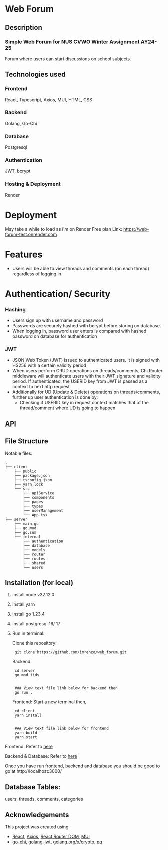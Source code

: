 # Web Forum

## Description
### Simple Web Forum for NUS CVWO Winter Assignment AY24-25
Forum where users can start discussions on school subjects.

## Technologies used
### Frontend
React, Typescript, Axios, MUI, HTML, CSS
### Backend
Golang, Go-Chi
### Database
Postgresql
### Authentication
JWT, bcrypt
### Hosting & Deployment
Render

# Deployment
May take a while to load as i'm on Render Free plan
Link: https://web-forum-test.onrender.com

# Features
- Users will be able to view threads and comments (on each thread) regardless of logging in

# Authentication/ Security

### Hashing
- Users sign up with username and password
- Passwords are securely hashed with bcrypt before storing on database.
- When logging in, password user enters is compared with hashed password on database for authentication

### JWT
- JSON Web Token (JWT) issued to authenticated users. It is signed with HS256 with a certain validity period
- When users perform CRUD operations on threads/comments, Chi.Router middleware will authenticate users with their JWT signature and validity period. If authenticated, the USERID key from JWT is passed as a context to next http request
- Additionally for UD (Update & Delete) operations on threads/comments, further up user authentication is done by:
  - Checking if USERID key in request context matches that of the thread/comment where UD is going to happen

## API

## File Structure
Notable files:
```
.
├── client
    ├── public
    ├── package.json
    ├── tsconfig.json
    ├── yarn.lock
    └── src
        ├── apiService       
        ├── components
        ├── pages
        ├── types
        ├── userManagement
        └── App.tsx
├── server
    ├── main.go
    ├── go.mod
    ├── go.sum
    └── internal
        ├── authentication
        ├── database
        ├── models
        ├── router
        ├── routes
        ├── shared
        └── users
```

## Installation (for local)
1. install node v22.12.0
2. install yarn
3. install go 1.23.4
4. install postgresql 16/ 17
5. Run in terminal:

    Clone this repository:
    
        git clone https://github.com/imrenzo/web_forum.git

    Backend:   
    
        cd server
        go mod tidy
        
        
        ### View text file link below for backend then
        go run .

    Frontend: Start a new terminal then,

        cd client
        yarn install


        ### View text file link below for frontend
        yarn build
        yarn start

Frontend: Refer to [here](./client.txt)

Backend & Database: Refer to [here](./database.txt)

Once you have run frontend, backend and database you should be good to go at http://localhost:3000/

## Database Tables:
users, threads, comments, categories

## Acknowledgements
This project was created using 
- [React](https://reactjs.org/), [Axios](https://axios-http.com/), [React Router DOM](https://reactrouter.com/), [MUI](https://mui.com/)
- [go-chi](https://github.com/go-chi/chi), [golang-jwt](https://github.com/golang-jwt), 
[golang.org/x/crypto](https://pkg.go.dev/golang.org/x/crypto), [pq](https://github.com/lib/pq)